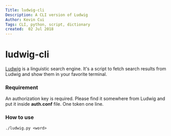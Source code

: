 ```yaml
---
Title: ludwig-cli
Description: A CLI version of Ludwig
Author: Kevin Cui
Tags: CLI, python, script, dictionary
created:  02 Jul 2018
---
```


ludwig-cli
==========
[Ludwig](https://ludwig.guru/) is a linguistic search engine. It's a script to fetch search results from Ludwig and show them in your favorite terminal.

### Requirement
An authorization key is required. Please find it somewhere from Ludwig and put it inside **auth.conf** file. One token one line.

### How to use
```
./ludwig.py <word>
```
